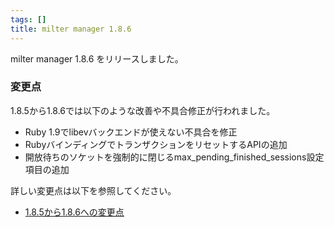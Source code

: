 ```yaml
---
tags: []
title: milter manager 1.8.6
---
```

milter manager 1.8.6 をリリースしました。
<!--more-->


### 変更点

1.8.5から1.8.6では以下のような改善や不具合修正が行われました。

  * Ruby 1.9でlibevバックエンドが使えない不具合を修正
  * RubyバインディングでトランザクションをリセットするAPIの追加
  * 開放待ちのソケットを強制的に閉じるmax_pending_finished_sessions設定項目の追加

詳しい変更点は以下を参照してください。

  * [1.8.5から1.8.6への変更点](/reference/ja/news.html#news.release-1-8-6)
